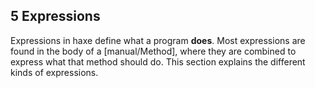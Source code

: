 ## 5 Expressions

Expressions in haxe define what a program **does**. Most expressions are found in the body of a [manual/Method], where they are combined to express what that method should do. This section explains the different kinds of expressions.